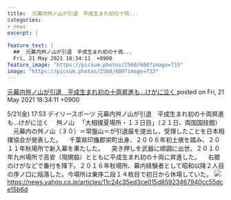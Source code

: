 ```yaml
---
title:  元幕内舛ノ山が引退　平成生まれ初の十両...
categories:
- news
excerpt: |
  
feature_text: |
  ##  元幕内舛ノ山が引退　平成生まれ初の十両...
  Fri, 21 May 2021 18:34:11  +0900
feature_image: "https://picsum.photos/2560/600?image=733"
image: "https://picsum.photos/2560/600?image=733"
---
```


[ 元幕内舛ノ山が引退　平成生まれ初の十両昇進も…けがに泣く  ](https://hayabusa9.5ch.net/test/read.cgi/mnewsplus/1621589651/)
posted on Fri, 21 May 2021 18:34:11  +0900

<!--more-->

5/21(金) 17:53 デイリースポーツ 元幕内舛ノ山が引退　平成生まれ初の十両昇進も…けがに泣く 　舛ノ山 　「大相撲夏場所・１３日目」（２１日、両国国技館） 　元幕内の舛ノ山（３０）＝常盤山＝が引退届を提出し、受理したことを日本相撲協会が発表した。 　千葉県印旛郡栄町出身、２００６年初土俵を踏み、２０１１年秋場所で新入幕を果たした。 　突き押しを武器に順調に出世。２０１０年九州場所で高安（現関脇）とともに平成生まれ初の十両に昇進した。 　右膝のけがなどで番付を降下。２０１６年秋場所、幕内経験者として昭和以降２人目の序ノ口に陥落した。今場所は東序二段１４枚目で初日から休場していた。 ![](https://amd-pctr.c.yimg.jp/r/iwiz-amd/20210521-00000111-dal-000-5-view.jpg) https://news.yahoo.co.jp/articles/11c24c35ed3ce015d85923467940cc55dce15b6d
